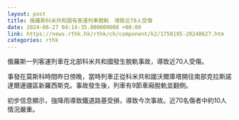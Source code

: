 ```yaml
---
layout: post
title: 俄羅斯科米共和國有客運列車脫軌　導致近70人受傷
date: 2024-06-27 04:14:35.000000000 +08:00
link: https://news.rthk.hk/rthk/ch/component/k2/1759195-20240627.htm
categories: rthk
---
```


俄羅斯一列客運列車在北部科米共和國發生脫軌事故，導致近70人受傷。

事發在莫斯科時間昨日傍晚，當時列車正從科米共和國沃爾庫塔開往南部克拉斯諾達爾邊疆區新羅西斯克。事故發生後，列車有9節車廂脫軌並翻側。

初步信息顯示，強降雨導致鐵道路基受損，導致今次事故。近70名傷者中約10人情況嚴重。
